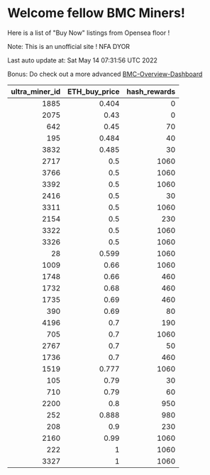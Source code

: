 # Welcome fellow BMC Miners!
Here is a list of "Buy Now" listings from Opensea floor !

Note: This is an unofficial site ! NFA DYOR

Last auto update at: Sat May 14 07:31:56 UTC 2022

Bonus: Do check out a more advanced [BMC-Overview-Dashboard](https://dune.com/defifunk/BMC-Overview-Dashboard)


|   ultra_miner_id |   ETH_buy_price |   hash_rewards |
|-----------------:|----------------:|---------------:|
|             1885 |           0.404 |              0 |
|             2075 |           0.43  |              0 |
|              642 |           0.45  |             70 |
|              195 |           0.484 |             40 |
|             3832 |           0.485 |             30 |
|             2717 |           0.5   |           1060 |
|             3766 |           0.5   |           1060 |
|             3392 |           0.5   |           1060 |
|             2416 |           0.5   |             30 |
|             3311 |           0.5   |           1060 |
|             2154 |           0.5   |            230 |
|             3322 |           0.5   |           1060 |
|             3326 |           0.5   |           1060 |
|               28 |           0.599 |           1060 |
|             1009 |           0.66  |           1060 |
|             1748 |           0.66  |            460 |
|             1732 |           0.68  |            460 |
|             1735 |           0.69  |            460 |
|              390 |           0.69  |             80 |
|             4196 |           0.7   |            190 |
|              705 |           0.7   |           1060 |
|             2767 |           0.7   |             50 |
|             1736 |           0.7   |            460 |
|             1519 |           0.777 |           1060 |
|              105 |           0.79  |             30 |
|              710 |           0.79  |             60 |
|             2200 |           0.8   |            950 |
|              252 |           0.888 |            980 |
|              208 |           0.9   |            230 |
|             2160 |           0.99  |           1060 |
|              222 |           1     |           1060 |
|             3327 |           1     |           1060 |
